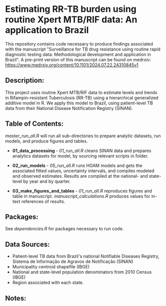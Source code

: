 # Estimating RR-TB burden using routine Xpert MTB/RIF data: An application to Brazil

This repository contains code necessary to produce findings associated with the manuscript "Surveillance for TB drug resistance using routine rapid diagnostic testing data: Methodological development and application in Brazil".  A pre-print version of this manuscript can be found on medrxiv: https://www.medrxiv.org/content/10.1101/2024.07.22.24310845v1 

## Description: 
This project uses routine Xpert MTB/RIF data to estimate levels and trends in Rifampin-resistant Tuberculosis (RR-TB) using a hierarchical generalized additive model in R. We apply this model to Brazil, using patient-level TB data from their National Disease Notification Registry (SINAN). 

## Table of Contents: 
*master_run_all.R* will run all sub-directories to prepare analytic datasets, run models, and produce figures and tables.

- **01_data_processing** - *01_run_all.R* cleans SINAN data and prepares analytics datasets for model, by sourcing relevant scripts in folder. 

- **02_run_models** - *05_run_all.R* runs HGAM models and gets the associated fitted values, uncertainty intervals, and compiles modeled and observed estimates. Results are compiled at the national- and state-level by year and by quarter. 

- **03_make_figures_and_tables** - *01_run_all.R* reproduces figures and table in manuscript. *manuscript_calculations.R* produces values for in-text references of results. 


## Packages: 
See *dependencies.R* for packages necessary to run code. 

## Data Sources: 
- Patient-level TB data from Brazil's national Notifiable Diseases Registry, Sistema de Informação de Agravos de Notificação (SINAN)
- Municipality centroid shapefile (IBGE)
- National and state-level population denominators from 2010 Census (IBGE)
- Region associated with each state. 


## Notes: 
